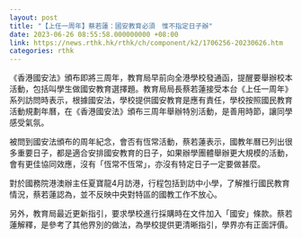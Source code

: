 ```yaml
---
layout: post
title: "【上任一周年】蔡若蓮：國安教育必須　惟不指定日子辦"
date: 2023-06-26 08:55:58.000000000 +08:00
link: https://news.rthk.hk/rthk/ch/component/k2/1706256-20230626.htm
categories: rthk
---
```


《香港國安法》頒布即將三周年，教育局早前向全港學校發通函，提醒要舉辦校本活動，包括叫學生做國安教育選擇題。教育局局長蔡若蓮接受本台《上任一周年》系列訪問時表示，根據國安法，學校提供國安教育是應有責任，學校按照國民教育活動規劃年曆，在《香港國安法》頒布三周年舉辦特別活動，是善用時節，讓同學感受氣氛。

被問到國安法頒布的周年紀念，會否有恆常活動，蔡若蓮表示，國教年曆已列出很多重要日子，都是適合安排國安教育的日子，如果辦學團體舉辦更大規模的活動，會有更佳協同效應，沒有「恆常不恆常」，亦沒有特定日子一定要做甚麼。

對於國務院港澳辦主任夏寶龍4月訪港，行程包括到訪中小學，了解推行國民教育情況，蔡若蓮認為，並不反映中央對特區的國教工作不放心。

另外，教育局最近更新指引，要求學校進行採購時在文件加入「國安」條款。蔡若蓮解釋，是參考了其他界別的做法，為學校提供更清晰指引，學界亦有正面評價。
